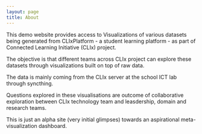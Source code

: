 ```yaml
---
layout: page
title: About
---
```

 
This demo website provides access to Visualizations of various datasets being generated from CLIxPlatform - a student learning platform - as part of Connected Learning Initiative (CLIx) project. 

The objective is that different teams across CLIx project can explore these datasets through visualizations built on top of raw data.

The data is mainly coming from the CLIx server at the school ICT lab through syncthing.

Questions explored in these visualisations are outcome of collaborative exploration between CLIx technology team and leasdership, domain and research teams.

This is just an alpha site (very initial glimpses) towards an aspirational meta-visualization dashboard.




